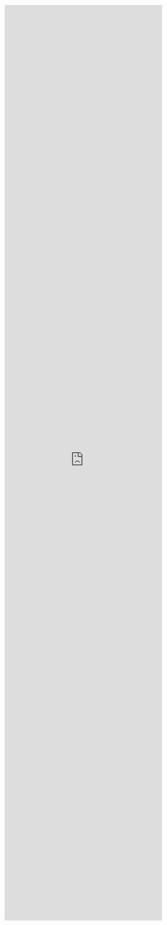 <iframe allowfullscreen="true" src="https://formulario-yzohicfcma-ew.a.run.app/contacto" width="100%" height="75%" style="border: 1px solid #fff; max-width: 1200px; min-height: 2500px" > </iframe>